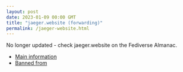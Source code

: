 ```yaml
---
layout: post
date: 2023-01-09 00:00 GMT
title: "jaeger.website (forwarding)"
permalink: /jaeger-website.html
---
```


No longer updated - check jaeger.website on the Fediverse Almanac.

* [Main information](https://www.fediversealmanac.com/api/v1/instances/jaeger.website)
* [Banned from](https://www.fediversealmanac.com/api/v1/instances/jaeger.website/banned_from)

